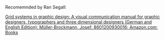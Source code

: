Recomemnded by Ran Segall:

[Grid systems in graphic design: A visual communication manual for graphic designers, typographers and three dimensional designers (German and English Edition): Müller-Brockmann, Josef: 8601200930016: Amazon.com: Books](https://www.amazon.com/Grid-systems-graphic-design-communication/dp/3721201450)

